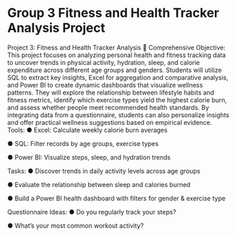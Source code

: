 # Group 3 Fitness and Health Tracker Analysis Project
Project 3: Fitness and Health Tracker Analysis
🎯 Comprehensive Objective:
This project focuses on analyzing personal health and fitness tracking data to uncover trends in physical activity, hydration, sleep, and calorie expenditure across different age groups and genders. Students will utilize SQL to extract key insights, Excel for aggregation and comparative analysis, and Power BI to create dynamic dashboards that visualize wellness patterns. They will explore the relationship between lifestyle habits and fitness metrics, identify which exercise types yield the highest calorie burn, and assess whether people meet recommended health standards. By integrating data from a questionnaire, students can also personalize insights and offer practical wellness suggestions based on empirical evidence.
Tools:
●	Excel: Calculate weekly calorie burn averages

●	SQL: Filter records by age groups, exercise types

●	Power BI: Visualize steps, sleep, and hydration trends

Tasks:
●	Discover trends in daily activity levels across age groups

●	Evaluate the relationship between sleep and calories burned

●	Build a Power BI health dashboard with filters for gender & exercise type

Questionnaire Ideas:
●	Do you regularly track your steps?

●	What’s your most common workout activity?

